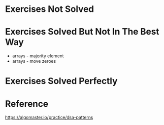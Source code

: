 # Exercises Not Solved



# Exercises Solved But Not In The Best Way
- arrays - majority element
- arrays - move zeroes


# Exercises Solved Perfectly



# Reference
https://algomaster.io/practice/dsa-patterns













